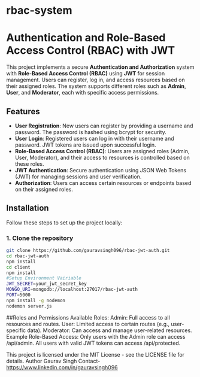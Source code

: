 # rbac-system
# Authentication and Role-Based Access Control (RBAC) with JWT

This project implements a secure **Authentication and Authorization** system with **Role-Based Access Control (RBAC)** using **JWT** for session management. Users can register, log in, and access resources based on their assigned roles. The system supports different roles such as **Admin**, **User**, and **Moderator**, each with specific access permissions.

## Features

- **User Registration**: New users can register by providing a username and password. The password is hashed using bcrypt for security.
- **User Login**: Registered users can log in with their username and password. JWT tokens are issued upon successful login.
- **Role-Based Access Control (RBAC)**: Users are assigned roles (Admin, User, Moderator), and their access to resources is controlled based on these roles.
- **JWT Authentication**: Secure authentication using JSON Web Tokens (JWT) for managing sessions and user verification.
- **Authorization**: Users can access certain resources or endpoints based on their assigned roles.

## Installation

Follow these steps to set up the project locally:

### 1. Clone the repository

```bash
git clone https://github.com/gauravsingh096/rbac-jwt-auth.git
cd rbac-jwt-auth
npm install
cd client
npm install
#Setup Environment Vairiable
JWT_SECRET=your_jwt_secret_key
MONGO_URI=mongodb://localhost:27017/rbac-jwt-auth
PORT=5000
npm install -g nodemon
nodemon server.js
```
##Roles and Permissions
Available Roles:
Admin: Full access to all resources and routes.
User: Limited access to certain routes (e.g., user-specific data).
Moderator: Can access and manage user-related resources.
Example Role-Based Access:
Only users with the Admin role can access /api/admin.
All users with valid JWT tokens can access /api/protected.


This project is licensed under the MIT License - see the LICENSE file for details.
Author
Gaurav Singh
Contact-https://www.linkedin.com/in/gauravsingh096


